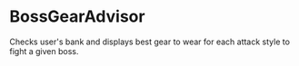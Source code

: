 # BossGearAdvisor
Checks user's bank and displays best gear to wear for each attack style to fight a given boss.
